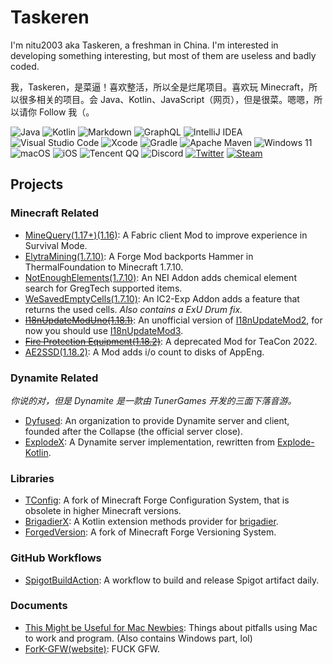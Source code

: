 # Taskeren

I'm nitu2003 aka Taskeren, a freshman in China. I'm interested in developing something interesting, but most of them are useless and badly coded.

我，Taskeren，是菜逼！喜欢整活，所以全是烂尾项目。喜欢玩 Minecraft，所以很多相关的项目。会 Java、Kotlin、JavaScript（网页），但是很菜。嗯嗯，所以请你 Follow 我（。

![Java](https://img.shields.io/badge/java-%23ED8B00.svg?style=for-the-badge&logo=java&logoColor=white)
![Kotlin](https://img.shields.io/badge/kotlin-%237F52FF.svg?style=for-the-badge&logo=kotlin&logoColor=white)
![Markdown](https://img.shields.io/badge/markdown-%23000000.svg?style=for-the-badge&logo=markdown&logoColor=white)
![GraphQL](https://img.shields.io/badge/-GraphQL-E10098?style=for-the-badge&logo=graphql&logoColor=white)
![IntelliJ IDEA](https://img.shields.io/badge/IntelliJIDEA-000000.svg?style=for-the-badge&logo=intellij-idea&logoColor=white)
![Visual Studio Code](https://img.shields.io/badge/Visual%20Studio%20Code-0078d7.svg?style=for-the-badge&logo=visual-studio-code&logoColor=white)
![Xcode](https://img.shields.io/badge/Xcode-007ACC?style=for-the-badge&logo=Xcode&logoColor=white)
![Gradle](https://img.shields.io/badge/Gradle-02303A.svg?style=for-the-badge&logo=Gradle&logoColor=white)
![Apache Maven](https://img.shields.io/badge/Apache%20Maven-C71A36?style=for-the-badge&logo=Apache%20Maven&logoColor=white)
![Windows 11](https://img.shields.io/badge/Windows%2011-%230079d5.svg?style=for-the-badge&logo=Windows%2011&logoColor=white)
![macOS](https://img.shields.io/badge/mac%20os-000000?style=for-the-badge&logo=macos&logoColor=F0F0F0)
![iOS](https://img.shields.io/badge/iOS-000000?style=for-the-badge&logo=ios&logoColor=white)
![Tencent QQ](https://img.shields.io/badge/Tencent%23QQ-%2312B7F5?style=for-the-badge&logo=tencentqq&logoColor=white)
![Discord](https://img.shields.io/badge/Discord-%235865F2.svg?style=for-the-badge&logo=discord&logoColor=white)
[![Twitter](https://img.shields.io/badge/Twitter-%231DA1F2.svg?style=for-the-badge&logo=Twitter&logoColor=white)](https://twitter.com/TaskerenP)
[![Steam](https://img.shields.io/badge/steam-%23000000.svg?style=for-the-badge&logo=steam&logoColor=white)](https://steamcommunity.com/profiles/76561199034188575/)

## Projects

### Minecraft Related

- [MineQuery(1.17+)](https://github.com/Taskeren/mineQuery-1.17)[(1.16)](https://github.com/Taskeren/mineQuery): A Fabric client Mod to improve experience in Survival Mode.
- [ElytraMining(1.7.10)](https://github.com/Taskeren/ElytraMining): A Forge Mod backports Hammer in ThermalFoundation to Minecraft 1.7.10.
- [NotEnoughElements(1.7.10)](https://github.com/ElytraServers/NotEnoughElements): An NEI Addon adds chemical element search for GregTech supported items.
- [WeSavedEmptyCells(1.7.10)](https://github.com/ElytraServers/WeSavedEmptyCells): An IC2-Exp Addon adds a feature that returns the used cells. *Also contains a ExU Drum fix.*
- ~~[I18nUpdateModUno(1.18.1)](https://github.com/ElytraServers/I18nUpdateModUno)~~: An unofficial version of [I18nUpdateMod2](https://github.com/CFPAOrg/I18nUpdateMod2), for now you should use [I18nUpdateMod3](https://github.com/CFPAOrg/I18nUpdateMod3).
- ~~[Fire Protection Equipment(1.18.2)](https://github.com/TeamRestricted/Fire-Protection-Equipment)~~: A deprecated Mod for TeaCon 2022.
- [AE2SSD(1.18.2)](https://github.com/TeamRestricted/AE2SSD): A Mod adds i/o count to disks of AppEng.

### Dynamite Related

_你说的对，但是 Dynamite 是一款由 TunerGames 开发的三面下落音游。_

- [Dyfused](https://github.com/Dyfused): An organization to provide Dynamite server and client, founded after the Collapse (the official server close).
- [ExplodeX](https://github.com/Dyfused/ExplodeX): A Dynamite server implementation, rewritten from [Explode-Kotlin](https://github.com/Dyfused/Explode-Kotlin).

### Libraries

- [TConfig](https://github.com/Taskeren/TConfig): A fork of Minecraft Forge Configuration System, that is obsolete in higher Minecraft versions.
- [BrigadierX](https://github.com/ElytraServers/BrigadierX): A Kotlin extension methods provider for [brigadier](https://github.com/Mojang/brigadier).
- [ForgedVersion](https://github.com/Taskeren/ForgedVersion): A fork of Minecraft Forge Versioning System.

### GitHub Workflows

- [SpigotBuildAction](https://github.com/Taskeren/SpigotBuildAction): A workflow to build and release Spigot artifact daily.

### Documents

- [This Might be Useful for Mac Newbies](https://github.com/Taskeren/ThisMightBeUsefulForMacNewbies): Things about pitfalls using Mac to work and program. (Also contains Windows part, lol)
- [ForK-GFW](https://github.com/Taskeren/ForK-GFW)[(website)](https://fuck-gfw.taske.ren): FUCK GFW.
